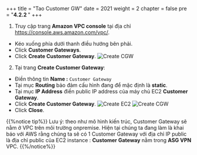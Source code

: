 +++
title = "Tao Customer GW"
date = 2021
weight = 2
chapter = false
pre = "<b>4.2.2 </b>"
+++


1. Truy cập trang **Amazon VPC console** tại địa chỉ https://console.aws.amazon.com/vpc/.
  + Kéo xuống phía dưới thanh điều hướng bên phải.
  + Click **Customer Gateways**.
  + Click **Create Customer Gateway**.
![Create CGW](/images/vpn/create-cgw.png?width=90pc)

2. Tại trang **Create Customer Gateway**:
  + Điền thông tin **Name :** ```Customer Gateway```
  + Tại mục **Routing** bảo đảm cấu hình đang để mặc định là **static**.
  + Tại mục **IP Address** điền public IP address của máy chủ EC2 **Customer Gateway**.
  + Click **Create Customer Gateway**.
![Create EC2](/images/vpn/create-vpnec24.png?width=90pc)
![Create CGW](/images/vpn/create-cgw2.png?width=90pc)
  + Click **Close**.

{{%notice tip%}}
Lưu ý: theo như mô hình kiến trúc, Customer Gateway sẽ nằm ở VPC trên môi trường onpremise. Hiện tại chúng ta đang làm là khai báo với AWS rằng chúng ta sẽ có 1 Customer Gateway với địa chỉ IP public là địa chỉ public của EC2 instance : **Customer Gateway** nằm trong **ASG VPN** VPC.
{{%/notice%}}




